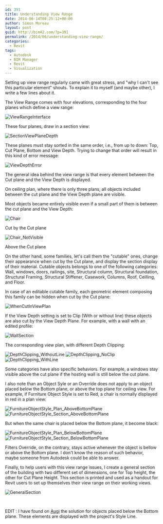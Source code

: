 ```yaml
---
id: 391
title: Understanding View Range
date: 2014-06-14T08:25:12+00:00
author: Simon Moreau
layout: post
guid: http://bim42.com/?p=391
permalink: /2014/06/understanding-view-range/
categories:
  - Revit
tags:
  - Autodesk
  - BIM Manager
  - Revit
  - Visualization
---
```

Setting up view range regularly came with great stress, and "why I can't see this particular element" shouts. To explain it to myself (and maybe other), I write a few lines about it.

The View Range comes with four elevations, corresponding to the four planes which define a view range:

![ViewRangeInterface](http://bim42.com/wp-content/uploads/2014/06/ViewRangeInterface.png)

These four planes, draw in a section view:

![SectionViewPlaneDepth](http://bim42.com/wp-content/uploads/2014/06/SectionViewPlaneDepth.png)

These planes must stay sorted in the same order, i.e., from up to down: Top, Cut Plane, Bottom and View Depth. Trying to change that order will result in this kind of error message:

![ViewDepthError](http://bim42.com/wp-content/uploads/2014/06/ViewDepthError.png)

The general idea behind the view range is that every element between the Cut plane and the View Depth is displayed.

On ceiling plan, where there is only three plans, all objects included between the cut plane and the View Depth plane are visible.

Most objects became entirely visible even if a small part of them is between the cut plane and the View Depth:

![Chair](http://bim42.com/wp-content/uploads/2014/06/Chair.png)

Cut by the Cut plane

![Chair_NotVisible](http://bim42.com/wp-content/uploads/2014/06/Chair_NotVisible.png)

Above the Cut plane

On the other hand, some families, let's call them the "cutable" ones, change their appearance when cut by the Cut plane, and display the section display of their material. Cutable objects belongs to one of the following categories: Wall, windows, doors, railings, site, Structural column, Structural foundation, Structural Framing, Structural Stiffener, Casework, Columns, Roof, Ceilling, and Floor.

In case of an editable cutable family, each geometric element composing this family can be hidden when cut by the Cut plane:

![WhenCutInViewPlan](http://bim42.com/wp-content/uploads/2014/06/WhenCutInViewPlan.png)

If the View Depth setting is set to Clip (With or without line) these objects are also cut by the View Depth Plane. For example, with a wall with an edited profile:

![WallSection](http://bim42.com/wp-content/uploads/2014/06/WallSection.png)

The corresponding view plan, with different Depth Clipping:

![DepthClipping_WithoutLine](http://bim42.com/wp-content/uploads/2014/06/DepthClipping_WithoutLine.png)
![DepthClipping_NoClip](http://bim42.com/wp-content/uploads/2014/06/DepthClipping_NoClip.png)
![DepthClipping_WithLine](http://bim42.com/wp-content/uploads/2014/06/DepthClipping_WithLine.png)

Some categories have also specific behaviors. For example, a windows stay visible above the cut plane if the hosting wall is still below the cut plane.

I also note than an Object Syle or an Override does not apply to an object placed below the Bottom plane, or above the top plane for ceiling view. For example, if Furniture Object Style is set to Red, a chair is normally displayed in red in a plan view:

![FurnitureObjectStyle_Plan_AboveBottomPlane](http://bim42.com/wp-content/uploads/2014/06/FurnitureObjectStyle_Plan_AboveBottomPlane.png)
![FurnitureObjectStyle_Section_AboveBottomPlane](http://bim42.com/wp-content/uploads/2014/06/FurnitureObjectStyle_Section_AboveBottomPlane.png)

But when the same chair is placed below the Bottom plane, it become black:

![FurnitureObjectStyle_Plan_BelowBottomPlane](http://bim42.com/wp-content/uploads/2014/06/FurnitureObjectStyle_Plan_BelowBottomPlane.png)
![FurnitureObjectStyle_Section_BelowBottomPlane](http://bim42.com/wp-content/uploads/2014/06/FurnitureObjectStyle_Section_BelowBottomPlane.png)

Filters Override, on the contrary, stays active whenever the object is bellow or above the Bottom plane. I don't know the reason of such behavior, maybe someone from Autodesk could be able to answer.

Finally, to help users with this view range issues, I create a general section of the building with two different set of dimensions, one for Top height, the other for Cut Plane Height. This section is printed and used as a handout for Revit users to set up themselves their view range on their working views.

![GeneralSection](http://bim42.com/wp-content/uploads/2014/06/GeneralSection.png)

&nbsp;

EDIT : I have found on [Augi](http://www.augi.com/library/understanding-view-range) the solution for objects placed below the Bottom plane. These elements are displayed with the project's <Beyond> Style Line.

&nbsp;